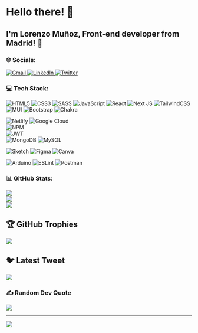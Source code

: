 # Hello there! :wave:
## I'm **Lorenzo Muñoz**, Front-end developer from **Madrid**! :city_sunset:
### 🌐 Socials:
<a href="cepo_mm@hotmail.com">
  <img src="https://img.icons8.com/bubbles/50/000000/gmail.png" alt="Gmail" />
</a>
<a href="https://www.linkedin.com/in/lorenzo-mmu%C3%B1oz/">
  <img src="https://img.icons8.com/bubbles/50/000000/linkedin.png" alt="LinkedIn" />
</a>
<a href="[https://twitter.com/](https://twitter.com/https://twitter.com/LorensioDev)">
  <img src="https://img.icons8.com/bubbles/50/000000/twitter.png" alt="Twitter" />
</a>

### 💻 Tech Stack:

![HTML5](https://img.shields.io/badge/HTML5-%23E34F26.svg?style=flat&logo=HTML5&logoColor=white)
![CSS3](https://img.shields.io/badge/CSS3-%231572B6.svg?style=flat&logo=CSS3&logoColor=white)
![SASS](https://img.shields.io/badge/SASS-hotpink.svg?style=flat&logo=SASS&logoColor=white)
![JavaScript](https://img.shields.io/badge/JAVASCRIPT%20-%23F7DF1E.svg?logo=javascript&logoColor=black)
![React](https://img.shields.io/badge/REACTJS-%2320232a.svg?style=flat&logo=React&logoColor=%2361DAFB)
![Next JS](https://img.shields.io/badge/NEXTJS-black?style=flat&logo=next.js&logoColor=white)
![TailwindCSS](https://img.shields.io/badge/TAILWINDCSS-%2338B2AC.svg?style=flat&logo=tailwind-css&logoColor=white)
![MUI](https://img.shields.io/badge/MUI-%230081CB.svg?style=flat&logo=material-ui&logoColor=white)
![Bootstrap](https://img.shields.io/badge/BOOTSTRAP-%23563D7C.svg?style=flat&logo=bootstrap&logoColor=white)
![Chakra](https://img.shields.io/badge/CHAKRA-%234ED1C5.svg?style=flat&logo=chakraui&logoColor=white)

![Netlify](https://img.shields.io/badge/NETLIFY-%23000000.svg?style=flat&logo=netlify&logoColor=#00C7B7)
![Google Cloud](https://img.shields.io/badge/GOOGLE%20CLOUD-%234285F4.svg?style=flat&logo=google-cloud&logoColor=white)     
![NPM](https://img.shields.io/badge/NPM-%23000000.svg?style=flat&logo=npm&logoColor=white)  
![JWT](https://img.shields.io/badge/JWT-black?style=flat&logo=JSON%20web%20tokens)    
![MongoDB](https://img.shields.io/badge/MONGODB-%234ea94b.svg?style=flat&logo=mongodb&logoColor=white) 
![MySQL](https://img.shields.io/badge/MYSQL-%2300f.svg?style=flat&logo=mysql&logoColor=white) 

![Sketch](https://img.shields.io/badge/SKETCH-FFB387?style=flat&logo=sketch&logoColor=black)
![Figma](https://img.shields.io/badge/FIGMA-%23F24E1E.svg?style=flat&logo=figma&logoColor=white) 
![Canva](https://img.shields.io/badge/CANVA-%2300C4CC.svg?style=flat&logo=Canva&logoColor=white) 

![Arduino](https://img.shields.io/badge/-ARDUINO-00979D?style=flat&logo=Arduino&logoColor=white) 
![ESLint](https://img.shields.io/badge/ESLint-4B3263?style=flat&logo=eslint&logoColor=white) 
![Postman](https://img.shields.io/badge/POSTMAN-FF6C37?style=flat&logo=postman&logoColor=white)

### 📊 GitHub Stats:
![](https://github-readme-stats.vercel.app/api?username=lorenzo-mm&theme=blue-green&hide_border=true&include_all_commits=true&count_private=true)<br/>
![](https://github-readme-streak-stats.herokuapp.com/?user=lorenzo-mm&theme=blue-green&hide_border=true)<br/>
![](https://github-readme-stats.vercel.app/api/top-langs/?username=lorenzo-mm&theme=blue-green&hide_border=true&include_all_commits=true&count_private=true&layout=compact)

## 🏆 GitHub Trophies
![](https://github-profile-trophy.vercel.app/?username=lorenzo-mm&theme=matrix&no-frame=false&no-bg=true&margin-w=4)

## 🐦 Latest Tweet
[![](https://gtce.itsvg.in/api?username=https://twitter.com/LorensioDev)](https://github.com/VishwaGauravIn/github-twitter-card-embed)

### ✍️ Random Dev Quote
![](https://quotes-github-readme.vercel.app/api?type=horizontal&theme=merko)

---
[![](https://visitcount.itsvg.in/api?id=lorenzo-mm&icon=9&color=3)](https://visitcount.itsvg.in)

<!-- Proudly created with GPRM ( https://gprm.itsvg.in ) -->
